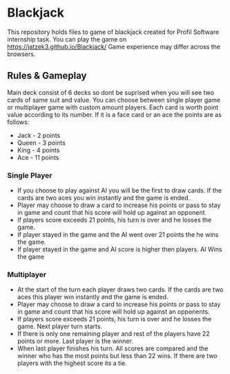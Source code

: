# Blackjack

This repository holds files to game of blackjack created for Profil Software internship task.
You can play the game on  https://jatzek3.github.io/Blackjack/
Game experience may differ across the browsers.

## Rules & Gameplay

Main deck consist of 6 decks so dont be suprised when you will see two cards of same suit and value. 
You can choose between single player game or multiplayer game with custom amount players.
Each card is worth point value according to its number. If it is a face card or an ace the points are as follows:
- Jack - 2 points
- Queen - 3 points
- King - 4 points
- Ace - 11 points

### Single Player
 - If you choose to play against AI you will be the first to draw cards. If the cards are two aces  you win instantly and the game is ended. 
 - Player may choose to draw a card to increase his points or pass to stay in game and count that his score will hold up against an opponent.
 - If players score exceeds  21  points, his turn is over and he losses the game.
 - If player stayed in the game and the AI went over 21 points the he wins the game.
 - If player stayed in the game and AI score is higher then players. AI Wins the game
 
 ### Multiplayer
 - At the start of the turn each player draws two cards. If the cards are two aces  this player win instantly and the game is ended. 
 - Player may choose to draw a card to increase his points or pass to stay in game and count that his score will hold up against an opponents.
 - If players score exceeds  21  points, his turn is over and he losses the game. Next player turn starts.
 - If there is only one remaining player and rest of the players have 22 points or more. Last player is the winner.
 - When last player finishes his turn. All scores are compared and the winner who has the most points but less than 22 wins. If there are two players with the highest score its a tie.

